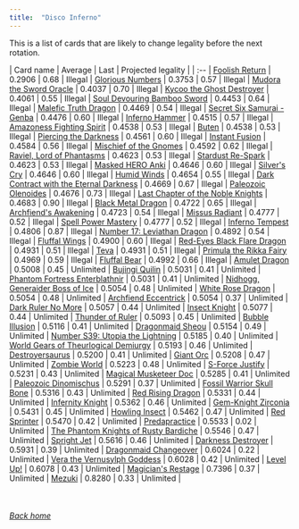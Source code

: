 ```yaml
---
title:  "Disco Inferno"
---
```


This is a list of cards that are likely to change legality before the next rotation.

| Card name | Average | Last | Projected legality |
| :-- |
[Foolish Return](https://db.ygoprodeck.com/card/?search=Foolish%20Return) | 0.2906 | 0.68 | Illegal |
[Glorious Numbers](https://db.ygoprodeck.com/card/?search=Glorious%20Numbers) | 0.3753 | 0.57 | Illegal |
[Mudora the Sword Oracle](https://db.ygoprodeck.com/card/?search=Mudora%20the%20Sword%20Oracle) | 0.4037 | 0.70 | Illegal |
[Kycoo the Ghost Destroyer](https://db.ygoprodeck.com/card/?search=Kycoo%20the%20Ghost%20Destroyer) | 0.4061 | 0.55 | Illegal |
[Soul Devouring Bamboo Sword](https://db.ygoprodeck.com/card/?search=Soul%20Devouring%20Bamboo%20Sword) | 0.4453 | 0.64 | Illegal |
[Malefic Truth Dragon](https://db.ygoprodeck.com/card/?search=Malefic%20Truth%20Dragon) | 0.4469 | 0.54 | Illegal |
[Secret Six Samurai - Genba](https://db.ygoprodeck.com/card/?search=Secret%20Six%20Samurai%20-%20Genba) | 0.4476 | 0.60 | Illegal |
[Inferno Hammer](https://db.ygoprodeck.com/card/?search=Inferno%20Hammer) | 0.4515 | 0.57 | Illegal |
[Amazoness Fighting Spirit](https://db.ygoprodeck.com/card/?search=Amazoness%20Fighting%20Spirit) | 0.4538 | 0.53 | Illegal |
[Buten](https://db.ygoprodeck.com/card/?search=Buten) | 0.4538 | 0.53 | Illegal |
[Piercing the Darkness](https://db.ygoprodeck.com/card/?search=Piercing%20the%20Darkness) | 0.4561 | 0.60 | Illegal |
[Instant Fusion](https://db.ygoprodeck.com/card/?search=Instant%20Fusion) | 0.4584 | 0.56 | Illegal |
[Mischief of the Gnomes](https://db.ygoprodeck.com/card/?search=Mischief%20of%20the%20Gnomes) | 0.4592 | 0.62 | Illegal |
[Raviel, Lord of Phantasms](https://db.ygoprodeck.com/card/?search=Raviel,%20Lord%20of%20Phantasms) | 0.4623 | 0.53 | Illegal |
[Stardust Re-Spark](https://db.ygoprodeck.com/card/?search=Stardust%20Re-Spark) | 0.4623 | 0.53 | Illegal |
[Masked HERO Anki](https://db.ygoprodeck.com/card/?search=Masked%20HERO%20Anki) | 0.4646 | 0.60 | Illegal |
[Silver's Cry](https://db.ygoprodeck.com/card/?search=Silver's%20Cry) | 0.4646 | 0.60 | Illegal |
[Humid Winds](https://db.ygoprodeck.com/card/?search=Humid%20Winds) | 0.4654 | 0.55 | Illegal |
[Dark Contract with the Eternal Darkness](https://db.ygoprodeck.com/card/?search=Dark%20Contract%20with%20the%20Eternal%20Darkness) | 0.4669 | 0.67 | Illegal |
[Paleozoic Olenoides](https://db.ygoprodeck.com/card/?search=Paleozoic%20Olenoides) | 0.4676 | 0.73 | Illegal |
[Last Chapter of the Noble Knights](https://db.ygoprodeck.com/card/?search=Last%20Chapter%20of%20the%20Noble%20Knights) | 0.4683 | 0.90 | Illegal |
[Black Metal Dragon](https://db.ygoprodeck.com/card/?search=Black%20Metal%20Dragon) | 0.4722 | 0.65 | Illegal |
[Archfiend's Awakening](https://db.ygoprodeck.com/card/?search=Archfiend's%20Awakening) | 0.4723 | 0.54 | Illegal |
[Missus Radiant](https://db.ygoprodeck.com/card/?search=Missus%20Radiant) | 0.4777 | 0.52 | Illegal |
[Spell Power Mastery](https://db.ygoprodeck.com/card/?search=Spell%20Power%20Mastery) | 0.4777 | 0.52 | Illegal |
[Inferno Tempest](https://db.ygoprodeck.com/card/?search=Inferno%20Tempest) | 0.4806 | 0.87 | Illegal |
[Number 17: Leviathan Dragon](https://db.ygoprodeck.com/card/?search=Number%2017:%20Leviathan%20Dragon) | 0.4892 | 0.54 | Illegal |
[Fluffal Wings](https://db.ygoprodeck.com/card/?search=Fluffal%20Wings) | 0.4900 | 0.60 | Illegal |
[Red-Eyes Black Flare Dragon](https://db.ygoprodeck.com/card/?search=Red-Eyes%20Black%20Flare%20Dragon) | 0.4931 | 0.51 | Illegal |
[Teva](https://db.ygoprodeck.com/card/?search=Teva) | 0.4931 | 0.51 | Illegal |
[Primula the Rikka Fairy](https://db.ygoprodeck.com/card/?search=Primula%20the%20Rikka%20Fairy) | 0.4969 | 0.59 | Illegal |
[Fluffal Bear](https://db.ygoprodeck.com/card/?search=Fluffal%20Bear) | 0.4992 | 0.66 | Illegal |
[Amulet Dragon](https://db.ygoprodeck.com/card/?search=Amulet%20Dragon) | 0.5008 | 0.45 | Unlimited |
[Bujingi Quilin](https://db.ygoprodeck.com/card/?search=Bujingi%20Quilin) | 0.5031 | 0.41 | Unlimited |
[Phantom Fortress Enterblathnir](https://db.ygoprodeck.com/card/?search=Phantom%20Fortress%20Enterblathnir) | 0.5031 | 0.41 | Unlimited |
[Nidhogg, Generaider Boss of Ice](https://db.ygoprodeck.com/card/?search=Nidhogg,%20Generaider%20Boss%20of%20Ice) | 0.5054 | 0.48 | Unlimited |
[White Rose Dragon](https://db.ygoprodeck.com/card/?search=White%20Rose%20Dragon) | 0.5054 | 0.48 | Unlimited |
[Archfiend Eccentrick](https://db.ygoprodeck.com/card/?search=Archfiend%20Eccentrick) | 0.5054 | 0.37 | Unlimited |
[Dark Ruler No More](https://db.ygoprodeck.com/card/?search=Dark%20Ruler%20No%20More) | 0.5057 | 0.44 | Unlimited |
[Insect Knight](https://db.ygoprodeck.com/card/?search=Insect%20Knight) | 0.5077 | 0.44 | Unlimited |
[Thunder of Ruler](https://db.ygoprodeck.com/card/?search=Thunder%20of%20Ruler) | 0.5093 | 0.45 | Unlimited |
[Bubble Illusion](https://db.ygoprodeck.com/card/?search=Bubble%20Illusion) | 0.5116 | 0.41 | Unlimited |
[Dragonmaid Sheou](https://db.ygoprodeck.com/card/?search=Dragonmaid%20Sheou) | 0.5154 | 0.49 | Unlimited |
[Number S39: Utopia the Lightning](https://db.ygoprodeck.com/card/?search=Number%20S39:%20Utopia%20the%20Lightning) | 0.5185 | 0.40 | Unlimited |
[World Gears of Theurlogical Demiurgy](https://db.ygoprodeck.com/card/?search=World%20Gears%20of%20Theurlogical%20Demiurgy) | 0.5193 | 0.46 | Unlimited |
[Destroyersaurus](https://db.ygoprodeck.com/card/?search=Destroyersaurus) | 0.5200 | 0.41 | Unlimited |
[Giant Orc](https://db.ygoprodeck.com/card/?search=Giant%20Orc) | 0.5208 | 0.47 | Unlimited |
[Zombie World](https://db.ygoprodeck.com/card/?search=Zombie%20World) | 0.5223 | 0.48 | Unlimited |
[S-Force Justify](https://db.ygoprodeck.com/card/?search=S-Force%20Justify) | 0.5231 | 0.43 | Unlimited |
[Magical Musketeer Doc](https://db.ygoprodeck.com/card/?search=Magical%20Musketeer%20Doc) | 0.5285 | 0.41 | Unlimited |
[Paleozoic Dinomischus](https://db.ygoprodeck.com/card/?search=Paleozoic%20Dinomischus) | 0.5291 | 0.37 | Unlimited |
[Fossil Warrior Skull Bone](https://db.ygoprodeck.com/card/?search=Fossil%20Warrior%20Skull%20Bone) | 0.5316 | 0.43 | Unlimited |
[Red Rising Dragon](https://db.ygoprodeck.com/card/?search=Red%20Rising%20Dragon) | 0.5331 | 0.44 | Unlimited |
[Infernity Knight](https://db.ygoprodeck.com/card/?search=Infernity%20Knight) | 0.5362 | 0.46 | Unlimited |
[Gem-Knight Zirconia](https://db.ygoprodeck.com/card/?search=Gem-Knight%20Zirconia) | 0.5431 | 0.45 | Unlimited |
[Howling Insect](https://db.ygoprodeck.com/card/?search=Howling%20Insect) | 0.5462 | 0.47 | Unlimited |
[Red Sprinter](https://db.ygoprodeck.com/card/?search=Red%20Sprinter) | 0.5470 | 0.42 | Unlimited |
[Predapractice](https://db.ygoprodeck.com/card/?search=Predapractice) | 0.5533 | 0.02 | Unlimited |
[The Phantom Knights of Rusty Bardiche](https://db.ygoprodeck.com/card/?search=The%20Phantom%20Knights%20of%20Rusty%20Bardiche) | 0.5546 | 0.47 | Unlimited |
[Spright Jet](https://db.ygoprodeck.com/card/?search=Spright%20Jet) | 0.5616 | 0.46 | Unlimited |
[Darkness Destroyer](https://db.ygoprodeck.com/card/?search=Darkness%20Destroyer) | 0.5931 | 0.39 | Unlimited |
[Dragonmaid Changeover](https://db.ygoprodeck.com/card/?search=Dragonmaid%20Changeover) | 0.6024 | 0.22 | Unlimited |
[Vera the Vernusylph Goddess](https://db.ygoprodeck.com/card/?search=Vera%20the%20Vernusylph%20Goddess) | 0.6028 | 0.42 | Unlimited |
[Level Up!](https://db.ygoprodeck.com/card/?search=Level%20Up!) | 0.6078 | 0.43 | Unlimited |
[Magician's Restage](https://db.ygoprodeck.com/card/?search=Magician's%20Restage) | 0.7396 | 0.37 | Unlimited |
[Mezuki](https://db.ygoprodeck.com/card/?search=Mezuki) | 0.8280 | 0.33 | Unlimited |

<br>

###### [Back home](index)